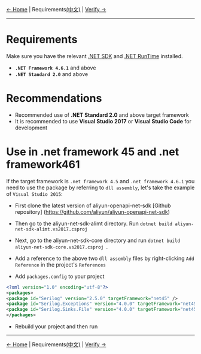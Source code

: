 [← Home](../README.md) | Requirements[(中文)](0-Requirements-CN.md) | [Verify →](1-Verify-EN.md)
***

# Requirements
Make sure you have the relevant [.NET SDK][.net sdk] and [.NET RunTime][.net runtime] installed.
- **`.NET Framework 4.6.1`** and above
- **`.NET Standard 2.0`** and above

# Recommendations
- Recommended use of **.NET Standard 2.0** and above target framework
- It is recommended to use **Visual Studio 2017** or **Visual Studio Code** for development

# Use in .net framework 45 and .net framework461
If the target framework is `.net framework 4.5` and `.net framework 4.6.1` you need to use the package by referring to `dll assembly`, let's take the example of `Visual Studio 2015`:

- First clone the latest version of aliyun-openapi-net-sdk [Github repository] (https://github.com/aliyun/aliyun-openapi-net-sdk)

- Then go to the aliyun-net-sdk-alimt directory. 
Run `dotnet build aliyun-net-sdk-alimt.vs2017.csproj`

- Next, go to the aliyun-net-sdk-core directory and run `dotnet build aliyun-net-sdk-core.vs2017.csproj `.

- Add a reference to the above two `dll assembly` files by right-clicking `Add Reference` in the project's `References`

- Add `packages.config` to your project

```xml
<?xml version="1.0" encoding="utf-8"?>
<packages>  
<package id="Serilog" version="2.5.0" targetFramework="net45" />
<package id="Serilog.Exceptions" version="4.0.0" targetFramework="net45" />
<package id="Serilog.Sinks.File" version="4.0.0" targetFramework="net45" />
</packages>
```
- Rebuild your project and then run

***
[← Home](../README.md) | Requirements[(中文)](0-Requirements-CN.md) | [Verify →](1-Verify-EN.md)

[.net sdk]: https://dotnet.microsoft.com/download/visual-studio-sdks
[.net runtime]: https://dotnet.microsoft.com/download
